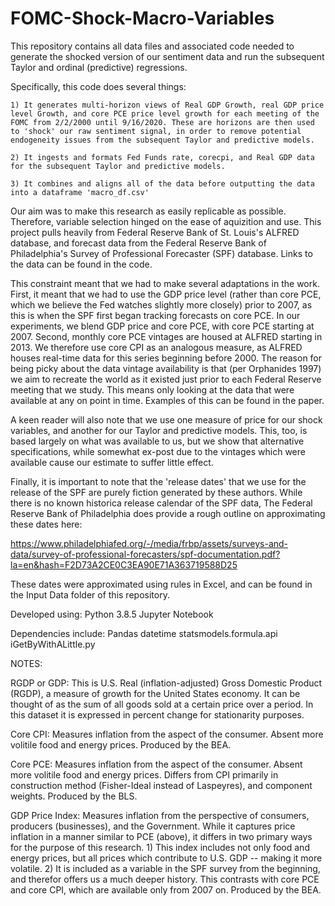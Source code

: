 # FOMC-Shock-Macro-Variables

This repository contains all data files and associated code needed to generate the shocked version of our sentiment data and run the subsequent Taylor and ordinal (predictive) regressions.

Specifically, this code does several things:
	
	1) It generates multi-horizon views of Real GDP Growth, real GDP price level Growth, and core PCE price level growth for each meeting of the FOMC from 2/2/2000 until 9/16/2020. These are horizons are then used to 'shock' our raw sentiment signal, in order to remove potential endogeneity issues from the subsequent Taylor and predictive models.
	
	2) It ingests and formats Fed Funds rate, corecpi, and Real GDP data for the subsequent Taylor and predictive models.
	
	3) It combines and aligns all of the data before outputting the data into a dataframe 'macro_df.csv'

Our aim was to make this research as easily replicable as possible. Therefore, variable selection hinged on the ease of aquizition and use. This project pulls heavily from Federal Reserve Bank of St. Louis's ALFRED database, and forecast data from the Federal Reserve Bank of Philadelphia's Survey of Professional Forecaster (SPF) database. Links to the data can be found in the code.

This constraint meant that we had to make several adaptations in the work. First, it meant that we had to use the GDP price level (rather than core PCE, which we believe the Fed watches slightly more closely) prior to 2007, as this is when the SPF first began tracking forecasts on core PCE. In our experiments, we blend GDP price and core PCE, with core PCE starting at 2007. Second, monthly core PCE vintages are housed at ALFRED starting in 2013. We therefore use core CPI as an analogous measure, as ALFRED houses real-time data for this series beginning before 2000. The reason for being picky about the data vintage availability is that (per Orphanides 1997) we aim to recreate the world as it existed just prior to each Federal Reserve meeting that we study. This means only looking at the data that were available at any on point in time. Examples of this can be found in the paper.

A keen reader will also note that we use one measure of price for our shock variables, and another for our Taylor and predictive models. This, too, is based largely on what was available to us, but we show that alternative specifications, while somewhat ex-post due to the vintages which were available cause our estimate to suffer little effect.

Finally, it is important to note that the 'release dates' that we use for the release of the SPF are purely fiction generated by these authors. While there is no known historica release calendar of the SPF data, The Federal Reserve Bank of Philadelphia does provide a rough outline on approximating these dates here:

https://www.philadelphiafed.org/-/media/frbp/assets/surveys-and-data/survey-of-professional-forecasters/spf-documentation.pdf?la=en&hash=F2D73A2CE0C3EA90E71A363719588D25

These dates were approximated using rules in Excel, and can be found in the Input Data folder of this repository.

Developed using: 
Python 3.8.5
Jupyter Notebook

Dependencies include:
Pandas
datetime
statsmodels.formula.api
iGetByWithALittle.py


NOTES:

RGDP or GDP: This is U.S. Real (inflation-adjusted) Gross Domestic Product (RGDP), a measure of growth for the United States economy. It can be thought of as the sum of all goods sold at a certain price over a period. In this dataset it is expressed in percent change for stationarity purposes.

Core CPI: Measures inflation from the aspect of the consumer. Absent more volitile food and energy prices. Produced by the BEA.

Core PCE: Measures inflation from the aspect of the consumer. Absent more volitile food and energy prices. Differs from CPI primarily in construction method (Fisher-Ideal instead of Laspeyres), and component weights. Produced by the BLS.

GDP Price Index: Measures inflation from the perspective of consumers, producers (businesses), and the Government. While it captures price inflation in a manner similar to PCE (above), it differs in two primary ways for the purpose of this research. 1) This index includes not only food and energy prices, but all prices which contribute to U.S. GDP -- making it more volatile. 2) It is included as a variable in the SPF survey from the beginning, and therefor offers us a much deeper history. This contrasts with core PCE and core CPI, which are available only from 2007 on. Produced by the BEA.
